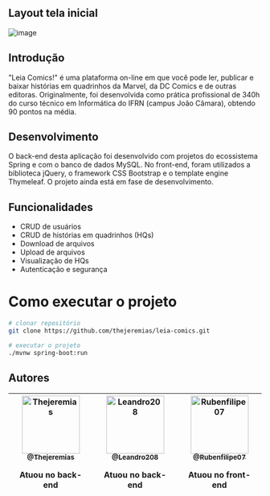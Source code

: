 ## Layout tela inicial
![image](https://user-images.githubusercontent.com/53026536/111553394-0d533100-8763-11eb-977a-311c765ac579.png)

## Introdução
"Leia Comics!" é uma plataforma on-line em que você pode ler, publicar e baixar histórias em quadrinhos da Marvel, da DC Comics e de outras editoras. Originalmente, foi desenvolvida como prática profissional de 340h do curso técnico em Informática do IFRN (campus João Câmara), obtendo 90 pontos na média.

## Desenvolvimento
O back-end desta aplicação foi desenvolvido com projetos do ecossistema Spring e com o banco de dados MySQL. No front-end, foram utilizados a biblioteca jQuery, o framework CSS Bootstrap e o template engine Thymeleaf. O projeto ainda está em fase de desenvolvimento.

## Funcionalidades
* CRUD de usuários
* CRUD de histórias em quadrinhos (HQs)
* Download de arquivos
* Upload de arquivos
* Visualização de HQs
* Autenticação e segurança

# Como executar o projeto

```bash
# clonar repositório
git clone https://github.com/thejeremias/leia-comics.git

# executar o projeto
./mvnw spring-boot:run
```

## Autores
| [<img alt="Thejeremias" src="https://github.com/thejeremias.png?size=115" width="115"><br><sub>@Thejeremias</sub>](https://github.com/thejeremias)<p>Atuou no back-end</p>| [<img alt="Leandro208" src="https://github.com/leandro208.png?size=115" width="115"><br><sub>@Leandro208</sub>](https://github.com/leandro208)<p>Atuou no back-end</p>| [<img alt="Rubenfilipe07" src="https://github.com/rubenfilipe07.png?size=115" width="115"><br><sub>@Rubenfilipe07</sub>](https://github.com/rubenfilipe07)<p>Atuou no front-end</p>| 
| :---: |:---: |:---:
